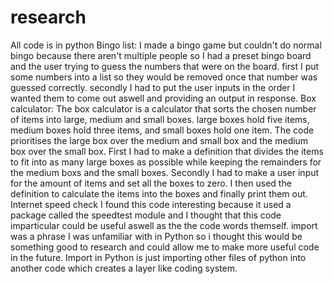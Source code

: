 # research
All code is in python
Bingo list:
I made a bingo game but couldn't do normal bingo because there aren't multiple people so I had a preset bingo board and the user trying to guess the numbers that were on the board. first I put some numbers into a list so they would be removed once that number was guessed correctly. secondly I had to put the user inputs in the order I wanted them to come out aswell and providing an output in response.
Box calculator:
The box calculator is a calculator that sorts the chosen number of items into large, medium and small boxes. large boxes hold five items, medium boxes hold three items, and small boxes hold one item. The code prioritises the large box over the medium and small box and the medium box over the small box. First I had to make a definition that divides the items to fit into as many large boxes as possible while keeping the remainders for the medium boxs and the small boxes. Secondly I had to make a user input for the amount of items and set all the boxes to zero. I then used the definition to calculate the items into the boxes and finally print them out.
Internet speed check
I found this code interesting because it used a package called the speedtest module and I thought that this code imparticular could be useful aswell as the the code words themself. import was a phrase I was unfamiliar with in Python so i thought this would be something good to research and could allow me to make more useful code in the future. Import in Python is just importing other files of python into another code which creates a layer like coding system.
